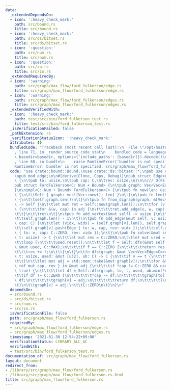 ```yaml
---
data:
  _extendedDependsOn:
  - icon: ':heavy_check_mark:'
    path: src/bound.rs
    title: src/bound.rs
  - icon: ':heavy_check_mark:'
    path: src/ds/bitset.rs
    title: src/ds/bitset.rs
  - icon: ':question:'
    path: src/num.rs
    title: src/num.rs
  - icon: ':question:'
    path: src/zo.rs
    title: src/zo.rs
  _extendedRequiredBy:
  - icon: ':warning:'
    path: src/graph/max_flow/ford_fulkerson/edge.rs
    title: src/graph/max_flow/ford_fulkerson/edge.rs
  - icon: ':warning:'
    path: src/graph/max_flow/ford_fulkerson/edges.rs
    title: src/graph/max_flow/ford_fulkerson/edges.rs
  _extendedVerifiedWith:
  - icon: ':heavy_check_mark:'
    path: test/src/bin/ford_fulkerson_test.rs
    title: test/src/bin/ford_fulkerson_test.rs
  _isVerificationFailed: false
  _pathExtension: rs
  _verificationStatusIcon: ':heavy_check_mark:'
  attributes: {}
  bundledCode: "Traceback (most recent call last):\n  File \"/opt/hostedtoolcache/Python/3.9.1/x64/lib/python3.9/site-packages/onlinejudge_verify/documentation/build.py\"\
    , line 71, in _render_source_code_stat\n    bundled_code = language.bundle(stat.path,\
    \ basedir=basedir, options={'include_paths': [basedir]}).decode()\n  File \"/opt/hostedtoolcache/Python/3.9.1/x64/lib/python3.9/site-packages/onlinejudge_verify/languages/user_defined.py\"\
    , line 68, in bundle\n    raise RuntimeError('bundler is not specified: {}'.format(path.as_posix()))\n\
    RuntimeError: bundler is not specified: src/graph/max_flow/ford_fulkerson.rs\n"
  code: "use crate::bound::Bound;\nuse crate::ds::bitset::*;\npub use crate::num::*;\n\
    \npub mod edge;\n\n#[derive(Clone, Copy, Debug)]\npub struct Edge<C: Num + Bound>\
    \ {\n\tpub to: usize,\n\tpub cap: C,\n\trev: usize,\n}\n\n/// O(FE)\n#[derive(Clone)]\n\
    pub struct FordFulkerson<C: Num + Bound> {\n\tpub graph: Vec<Vec<Edge<C>>>,\n\
    }\n\nimpl<C: Num + Bound> FordFulkerson<C> {\n\tpub fn new(len: usize) -> Self\
    \ {\n\t\tSelf { graph: vec![Vec::new(); len] }\n\t}\n\tpub fn len(&self) -> usize\
    \ {\n\t\tself.graph.len()\n\t}\n\tpub fn from_digraph(graph: &[Vec<(usize, C)>])\
    \ -> Self {\n\t\tlet mut ret = Self::new(graph.len());\n\t\tfor (v, adj) in (0..).zip(graph)\
    \ {\n\t\t\tfor &(w, cap) in adj {\n\t\t\t\tret.add_edge(v, w, cap);\n\t\t\t}\n\
    \t\t}\n\t\tret\n\t}\n\tpub fn add_vertex(&mut self) -> usize {\n\t\tself.graph.push(Vec::new());\n\
    \t\tself.graph.len() - 1\n\t}\n\tpub fn add_edge(&mut self, v: usize, w: usize,\
    \ cap: C) {\n\t\tlet (vidx, widx) = (self.graph[v].len(), self.graph[w].len());\n\
    \t\tself.graph[v].push(Edge { to: w, cap, rev: widx });\n\t\tself.graph[w].push(Edge\
    \ { to: v, cap: C::ZERO, rev: vidx });\n\t}\n\tpub fn solve(&mut self, s: usize,\
    \ t: usize) -> C {\n\t\tlet mut res = C::ZERO;\n\t\tlet mut used = new_bitset(self.graph.len());\n\
    \t\tloop {\n\t\t\tused.reset();\n\t\t\tlet f = Self::dfs(&mut self.graph, s, t,\
    \ &mut used, C::MAX);\n\t\t\tif f == C::ZERO {\n\t\t\t\treturn res;\n\t\t\t}\n\
    \t\t\tres += f;\n\t\t}\n\t}\n\tfn dfs(graph: &mut Vec<Vec<Edge<C>>>, v: usize,\
    \ t: usize, used: &mut [u32], ub: C) -> C {\n\t\tif v == t {\n\t\t\treturn ub;\n\
    \t\t}\n\t\tlet mut adj = std::mem::take(&mut graph[v]);\n\t\tfor &mut Edge { to,\
    \ ref mut cap, rev } in &mut adj {\n\t\t\tif *cap != C::ZERO && used.modify_bit(to,\
    \ true) {\n\t\t\t\tlet df = Self::dfs(graph, to, t, used, ub.min(*cap));\n\t\t\
    \t\tif df != C::ZERO {\n\t\t\t\t\t*cap -= df;\n\t\t\t\t\tgraph[to][rev].cap +=\
    \ df;\n\t\t\t\t\tgraph[v] = adj;\n\t\t\t\t\treturn df;\n\t\t\t\t}\n\t\t\t}\n\t\
    \t}\n\t\tgraph[v] = adj;\n\t\tC::ZERO\n\t}\n}\n"
  dependsOn:
  - src/bound.rs
  - src/ds/bitset.rs
  - src/num.rs
  - src/zo.rs
  isVerificationFile: false
  path: src/graph/max_flow/ford_fulkerson.rs
  requiredBy:
  - src/graph/max_flow/ford_fulkerson/edge.rs
  - src/graph/max_flow/ford_fulkerson/edges.rs
  timestamp: '2021-01-30 12:54:22+09:00'
  verificationStatus: LIBRARY_ALL_AC
  verifiedWith:
  - test/src/bin/ford_fulkerson_test.rs
documentation_of: src/graph/max_flow/ford_fulkerson.rs
layout: document
redirect_from:
- /library/src/graph/max_flow/ford_fulkerson.rs
- /library/src/graph/max_flow/ford_fulkerson.rs.html
title: src/graph/max_flow/ford_fulkerson.rs
---
```

